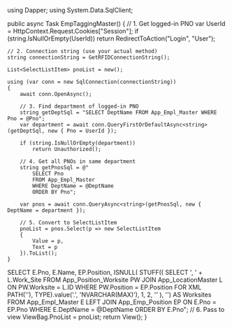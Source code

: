 using Dapper;
using System.Data.SqlClient;

public async Task<IActionResult> EmpTaggingMaster()
{
    // 1. Get logged-in PNO
    var UserId = HttpContext.Request.Cookies["Session"];
    if (string.IsNullOrEmpty(UserId))
        return RedirectToAction("Login", "User");

    // 2. Connection string (use your actual method)
    string connectionString = GetRFIDConnectionString();

    List<SelectListItem> pnoList = new();

    using (var conn = new SqlConnection(connectionString))
    {
        await conn.OpenAsync();

        // 3. Find department of logged-in PNO
        string getDeptSql = "SELECT DeptName FROM App_Empl_Master WHERE Pno = @Pno";
        var department = await conn.QueryFirstOrDefaultAsync<string>(getDeptSql, new { Pno = UserId });

        if (string.IsNullOrEmpty(department))
            return Unauthorized();

        // 4. Get all PNOs in same department
        string getPnosSql = @"
            SELECT Pno 
            FROM App_Empl_Master 
            WHERE DeptName = @DeptName
            ORDER BY Pno";

        var pnos = await conn.QueryAsync<string>(getPnosSql, new { DeptName = department });

        // 5. Convert to SelectListItem
        pnoList = pnos.Select(p => new SelectListItem
        {
            Value = p,
            Text = p
        }).ToList();
    }




SELECT 
                E.Pno,
                E.Name,
                EP.Position,
                ISNULL(
                    STUFF((
                        SELECT ', ' + L.Work_Site
                        FROM App_Position_Worksite PW
                        JOIN App_LocationMaster L ON PW.Worksite = L.ID
                        WHERE PW.Position = EP.Position
                        FOR XML PATH(''), TYPE).value('.', 'NVARCHAR(MAX)'), 1, 2, ''
                ), '') AS Worksites
            FROM App_Empl_Master E
            LEFT JOIN App_Emp_Position EP ON E.Pno = EP.Pno
            WHERE E.DeptName = @DeptName
            ORDER BY E.Pno";
    // 6. Pass to view
    ViewBag.PnoList = pnoList;
    return View();
}
